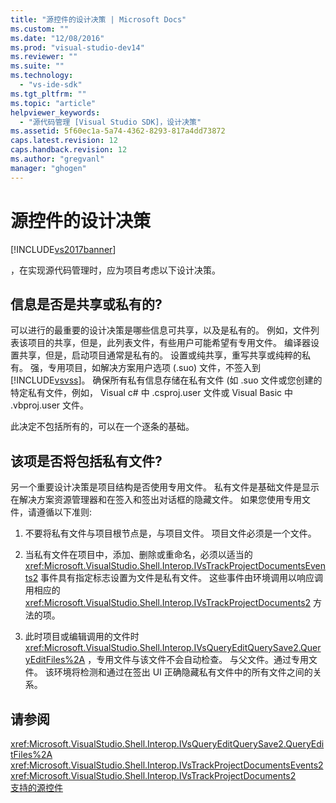 ```yaml
---
title: "源控件的设计决策 | Microsoft Docs"
ms.custom: ""
ms.date: "12/08/2016"
ms.prod: "visual-studio-dev14"
ms.reviewer: ""
ms.suite: ""
ms.technology: 
  - "vs-ide-sdk"
ms.tgt_pltfrm: ""
ms.topic: "article"
helpviewer_keywords: 
  - "源代码管理 [Visual Studio SDK]，设计决策"
ms.assetid: 5f60ec1a-5a74-4362-8293-817a4dd73872
caps.latest.revision: 12
caps.handback.revision: 12
ms.author: "gregvanl"
manager: "ghogen"
---
```

# 源控件的设计决策
[!INCLUDE[vs2017banner](../../code-quality/includes/vs2017banner.md)]

，在实现源代码管理时，应为项目考虑以下设计决策。  
  
## 信息是否是共享或私有的?  
 可以进行的最重要的设计决策是哪些信息可共享，以及是私有的。  例如，文件列表该项目的共享，但是，此列表文件，有些用户可能希望有专用文件。  编译器设置共享，但是，启动项目通常是私有的。  设置或纯共享，重写共享或纯粹的私有。  强，专用项目，如解决方案用户选项 \(.suo\) 文件，不签入到 [!INCLUDE[vsvss](../../extensibility/includes/vsvss_md.md)]。  确保所有私有信息存储在私有文件 \(如 .suo 文件或您创建的特定私有文件，例如， Visual c\# 中 .csproj.user 文件或 Visual Basic 中 .vbproj.user 文件。  
  
 此决定不包括所有的，可以在一个逐条的基础。  
  
## 该项是否将包括私有文件?  
 另一个重要设计决策是项目结构是否使用专用文件。  私有文件是基础文件是显示在解决方案资源管理器和在签入和签出对话框的隐藏文件。  如果您使用专用文件，请遵循以下准则:  
  
1.  不要将私有文件与项目根节点是，与项目文件。  项目文件必须是一个文件。  
  
2.  当私有文件在项目中，添加、删除或重命名，必须以适当的 <xref:Microsoft.VisualStudio.Shell.Interop.IVsTrackProjectDocumentsEvents2> 事件具有指定标志设置为文件是私有文件。  这些事件由环境调用以响应调用相应的 <xref:Microsoft.VisualStudio.Shell.Interop.IVsTrackProjectDocuments2> 方法的项。  
  
3.  此时项目或编辑调用的文件时 <xref:Microsoft.VisualStudio.Shell.Interop.IVsQueryEditQuerySave2.QueryEditFiles%2A> ，专用文件与该文件不会自动检查。  与父文件。通过专用文件。  该环境将检测和通过在签出 UI 正确隐藏私有文件中的所有文件之间的关系。  
  
## 请参阅  
 <xref:Microsoft.VisualStudio.Shell.Interop.IVsQueryEditQuerySave2.QueryEditFiles%2A>   
 <xref:Microsoft.VisualStudio.Shell.Interop.IVsTrackProjectDocumentsEvents2>   
 <xref:Microsoft.VisualStudio.Shell.Interop.IVsTrackProjectDocuments2>   
 [支持的源控件](../../extensibility/internals/supporting-source-control.md)